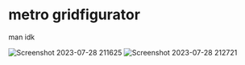 # metro gridfigurator

man idk

![Screenshot 2023-07-28 211625](https://github.com/actuallydan/metro-gridfigurator/assets/16323009/c438b3cf-ea0b-476c-bae9-fcf2665561ae)
![Screenshot 2023-07-28 212721](https://github.com/actuallydan/metro-gridfigurator/assets/16323009/3440336c-a745-4644-a74d-0cab513fc115)
